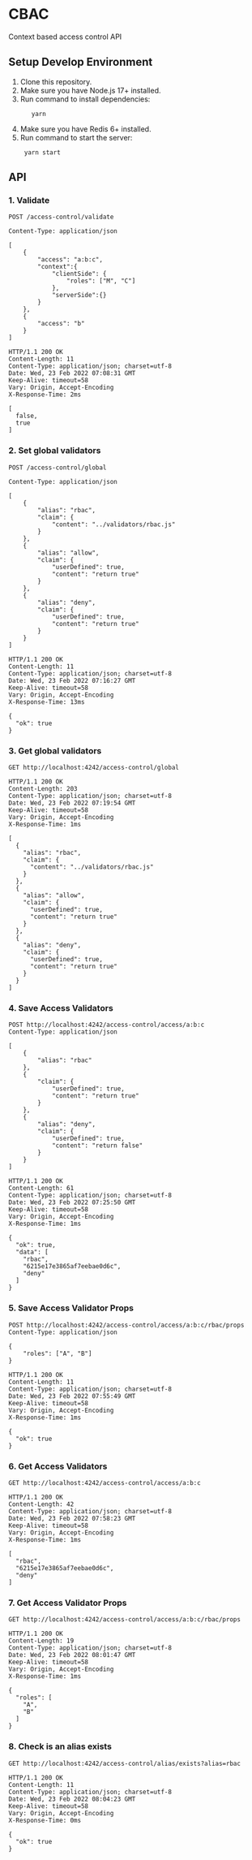 # CBAC
Context based access control API

## Setup Develop Environment
1. Clone this repository.
2. Make sure you have Node.js 17+ installed.
3. Run command to install dependencies:
   ```shell
      yarn
    ```
4. Make sure you have Redis 6+ installed.
5. Run command to start the server:
   ```shell
    yarn start
   ```

## API
### 1. Validate
```http
POST /access-control/validate

Content-Type: application/json

[
    {
        "access": "a:b:c",
        "context":{
            "clientSide": {
                "roles": ["M", "C"]
            },
            "serverSide":{}
        }
    },
    {
        "access": "b"
    }
]
```

```
HTTP/1.1 200 OK
Content-Length: 11
Content-Type: application/json; charset=utf-8
Date: Wed, 23 Feb 2022 07:08:31 GMT
Keep-Alive: timeout=58
Vary: Origin, Accept-Encoding
X-Response-Time: 2ms

[
  false,
  true
]
```

### 2. Set global validators
```http request
POST /access-control/global

Content-Type: application/json

[
    {
        "alias": "rbac",
        "claim": {
            "content": "../validators/rbac.js"
        }
    },
    {
        "alias": "allow",
        "claim": {
            "userDefined": true,
            "content": "return true"
        }
    },
    {
        "alias": "deny",
        "claim": {
            "userDefined": true,
            "content": "return true"
        }
    }
]
```

```
HTTP/1.1 200 OK
Content-Length: 11
Content-Type: application/json; charset=utf-8
Date: Wed, 23 Feb 2022 07:16:27 GMT
Keep-Alive: timeout=58
Vary: Origin, Accept-Encoding
X-Response-Time: 13ms

{
  "ok": true
}
```

### 3. Get global validators
```
GET http://localhost:4242/access-control/global
```

```
HTTP/1.1 200 OK
Content-Length: 203
Content-Type: application/json; charset=utf-8
Date: Wed, 23 Feb 2022 07:19:54 GMT
Keep-Alive: timeout=58
Vary: Origin, Accept-Encoding
X-Response-Time: 1ms

[
  {
    "alias": "rbac",
    "claim": {
      "content": "../validators/rbac.js"
    }
  },
  {
    "alias": "allow",
    "claim": {
      "userDefined": true,
      "content": "return true"
    }
  },
  {
    "alias": "deny",
    "claim": {
      "userDefined": true,
      "content": "return true"
    }
  }
]
```

### 4. Save Access Validators
```
POST http://localhost:4242/access-control/access/a:b:c
Content-Type: application/json

[
    {
        "alias": "rbac"
    },
    {
        "claim": {
            "userDefined": true,
            "content": "return true"
        }
    },
    {
        "alias": "deny",
        "claim": {
            "userDefined": true,
            "content": "return false"
        }
    }
]
```

```
HTTP/1.1 200 OK
Content-Length: 61
Content-Type: application/json; charset=utf-8
Date: Wed, 23 Feb 2022 07:25:50 GMT
Keep-Alive: timeout=58
Vary: Origin, Accept-Encoding
X-Response-Time: 1ms

{
  "ok": true,
  "data": [
    "rbac",
    "6215e17e3865af7eebae0d6c",
    "deny"
  ]
}
```

### 5. Save Access Validator Props
```
POST http://localhost:4242/access-control/access/a:b:c/rbac/props
Content-Type: application/json

{
    "roles": ["A", "B"]
}
```

```
HTTP/1.1 200 OK
Content-Length: 11
Content-Type: application/json; charset=utf-8
Date: Wed, 23 Feb 2022 07:55:49 GMT
Keep-Alive: timeout=58
Vary: Origin, Accept-Encoding
X-Response-Time: 1ms

{
  "ok": true
}
```

### 6. Get Access Validators
```
GET http://localhost:4242/access-control/access/a:b:c
```

```
HTTP/1.1 200 OK
Content-Length: 42
Content-Type: application/json; charset=utf-8
Date: Wed, 23 Feb 2022 07:58:23 GMT
Keep-Alive: timeout=58
Vary: Origin, Accept-Encoding
X-Response-Time: 1ms

[
  "rbac",
  "6215e17e3865af7eebae0d6c",
  "deny"
]
```

### 7. Get Access Validator Props
```
GET http://localhost:4242/access-control/access/a:b:c/rbac/props
```

```
HTTP/1.1 200 OK
Content-Length: 19
Content-Type: application/json; charset=utf-8
Date: Wed, 23 Feb 2022 08:01:47 GMT
Keep-Alive: timeout=58
Vary: Origin, Accept-Encoding
X-Response-Time: 1ms

{
  "roles": [
    "A",
    "B"
  ]
}
```

### 8. Check is an alias exists
```
GET http://localhost:4242/access-control/alias/exists?alias=rbac
```

```
HTTP/1.1 200 OK
Content-Length: 11
Content-Type: application/json; charset=utf-8
Date: Wed, 23 Feb 2022 08:04:23 GMT
Keep-Alive: timeout=58
Vary: Origin, Accept-Encoding
X-Response-Time: 0ms

{
  "ok": true
}
```

